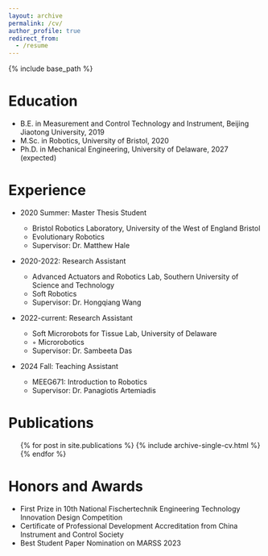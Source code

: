 ```yaml
---
layout: archive
permalink: /cv/
author_profile: true
redirect_from:
  - /resume
---
```


{% include base_path %}

Education
======
* B.E. in Measurement and Control Technology and Instrument, Beijing Jiaotong University, 2019
* M.Sc. in Robotics, University of Bristol, 2020
* Ph.D. in Mechanical Engineering, University of Delaware, 2027 (expected)

Experience
======
* 2020 Summer: Master Thesis Student
  * Bristol Robotics Laboratory, University of the West of England Bristol
  * Evolutionary Robotics
  * Supervisor: Dr. Matthew Hale

* 2020-2022: Research Assistant
  * Advanced Actuators and Robotics Lab, Southern University of Science and Technology
  * Soft Robotics
  * Supervisor: Dr. Hongqiang Wang
 
* 2022-current: Research Assistant
  * Soft Microrobots for Tissue Lab, University of Delaware
  * ◦ Microrobotics
  * Supervisor: Dr. Sambeeta Das
 
* 2024 Fall: Teaching Assistant
  * MEEG671: Introduction to Robotics
  * Supervisor: Dr. Panagiotis Artemiadis
  
Publications
======
  <ul>{% for post in site.publications %}
    {% include archive-single-cv.html %}
  {% endfor %}</ul>

Honors and Awards
=====
* First Prize in 10th National Fischertechnik Engineering Technology Innovation Design Competition
* Certificate of Professional Development Accreditation from China Instrument and Control Society
* Best Student Paper Nomination on MARSS 2023

